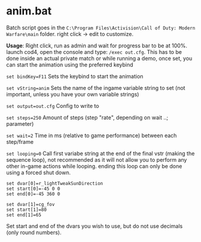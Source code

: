 # anim.bat
Batch script goes in the ```C:\Program Files\Activision\Call of Duty: Modern Warfare\main``` folder. right click -> edit to customize.

**Usage**: Right click, run as admin and wait for progress bar to be at 100%. launch cod4, open the console and type: `/exec out.cfg`. This has to be done inside an actual private match or while running a demo, once set, you can start the animation using the preferred keybind

`set bindKey=F11`
Sets the keybind to start the animation

`set vString=anim`
Sets the name of the ingame variable string to set (not important, unless you have your own variable strings)

`set output=out.cfg`
Config to write to

`set steps=250`
Amount of steps (step "rate", depending on wait ..; parameter) 

`set wait=2`
Time in ms (relative to game performance) between each step/frame

`set looping=0`
Call first variabe string at the end of the final vstr (making the sequence loop), not recommended as it will not allow you to perform any other in-game actions while looping. ending this loop can only be done using a forced shut down. 
```
set dvar[0]=r_lightTweakSunDirection
set start[0]=-45 0 0
set end[0]=-45 360 0

set dvar[1]=cg_fov
set start[1]=80
set end[1]=65
```
Set start and end of the dvars you wish to use, but do not use decimals (only round numbers).
